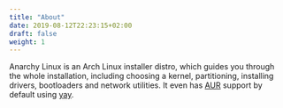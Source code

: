 ```yaml
---
title: "About"
date: 2019-08-12T22:23:15+02:00
draft: false
weight: 1
---
```


Anarchy Linux is an Arch Linux installer distro,
which guides you through the whole installation,
including choosing a kernel, partitioning,
installing drivers, bootloaders and network utilities.
It even has [AUR](https://aur.archlinux.org/) support by default using [yay](https://github.com/Jguer/yay).